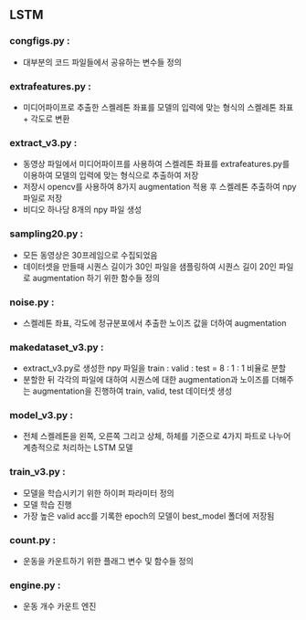 ## LSTM

### congfigs.py : 
- 대부분의 코드 파일들에서 공유하는 변수들 정의

### extrafeatures.py : 
- 미디어파이프로 추출한 스켈레톤 좌표를 모델의 입력에 맞는 형식의 스켈레톤 좌표 + 각도로 변환

### extract_v3.py : 
- 동영상 파일에서 미디어파이프를 사용하여 스켈레톤 좌표를 extrafeatures.py를 이용하여 모델의 입력에 맞는 형식으로 추출하여 저장
- 저장시 opencv를 사용하여 8가지 augmentation 적용 후 스켈레톤 추출하여 npy 파일로 저장
- 비디오 하나당 8개의 npy 파일 생성

### sampling20.py :
- 모든 동영상은 30프레임으로 수집되었음
- 데이터셋을 만들때 시퀀스 길이가 30인 파일을 샘플링하여 시퀀스 길이 20인 파일로 augmentation 하기 위한 함수들 정의

### noise.py :
- 스켈레톤 좌표, 각도에 정규분포에서 추출한 노이즈 값을 더하여 augmentation

### makedataset_v3.py :
- extract_v3.py로 생성한 npy 파일을 train : valid : test = 8 : 1 : 1 비율로 분할
- 분할한 뒤 각각의 파일에 대하여 시퀀스에 대한 augmentation과 노이즈를 더해주는 augmentation을 진행하여 train, valid, test 데이터셋 생성

### model_v3.py :
- 전체 스켈레톤을 왼쪽, 오른쪽 그리고 상체, 하체를 기준으로 4가지 파트로 나누어 계층적으로 처리하는 LSTM 모델

### train_v3.py :
- 모델을 학습시키기 위한 하이퍼 파라미터 정의
- 모델 학습 진행
- 가장 높은 valid acc를 기록한 epoch의 모델이 best_model 폴더에 저장됨

### count.py :
- 운동을 카운트하기 위한 플래그 변수 및 함수들 정의

### engine.py :
- 운동 개수 카운트 엔진
